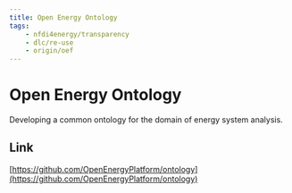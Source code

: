 ```yaml
---
title: Open Energy Ontology
tags:
    - nfdi4energy/transparency
    - dlc/re-use
    - origin/oef
---
```

# Open Energy Ontology
Developing a common ontology for the domain of energy system analysis.

## Link
[https://github.com/OpenEnergyPlatform/ontology](https://github.com/OpenEnergyPlatform/ontology)
